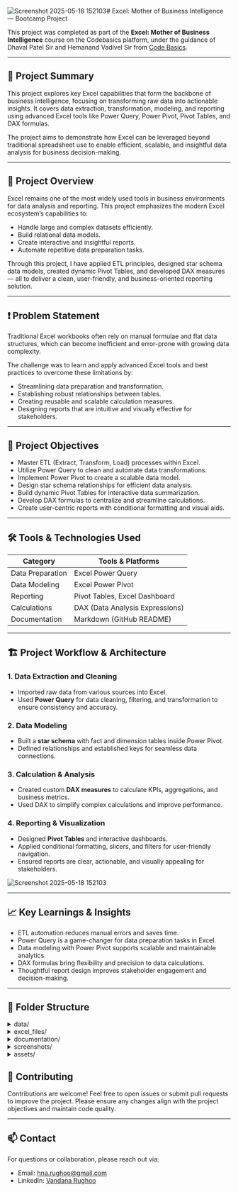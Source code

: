 ![Screenshot 2025-05-18 152103](https://github.com/user-attachments/assets/32c76d92-54b9-4663-a8b2-6fab3734412f)# Excel: Mother of Business Intelligence — Bootcamp Project

This project was completed as part of the **Excel: Mother of Business Intelligence** course on the Codebasics platform, under the guidance of Dhaval Patel Sir and Hemanand Vadivel Sir from [Code Basics](https://codebasics.io).

---

## 🎯 Project Summary

This project explores key Excel capabilities that form the backbone of business intelligence, focusing on transforming raw data into actionable insights. It covers data extraction, transformation, modeling, and reporting using advanced Excel tools like Power Query, Power Pivot, Pivot Tables, and DAX formulas.

The project aims to demonstrate how Excel can be leveraged beyond traditional spreadsheet use to enable efficient, scalable, and insightful data analysis for business decision-making.

---

## 📁 Project Overview

Excel remains one of the most widely used tools in business environments for data analysis and reporting. This project emphasizes the modern Excel ecosystem’s capabilities to:

- Handle large and complex datasets efficiently.
- Build relational data models.
- Create interactive and insightful reports.
- Automate repetitive data preparation tasks.

Through this project, I have applied ETL principles, designed star schema data models, created dynamic Pivot Tables, and developed DAX measures — all to deliver a clean, user-friendly, and business-oriented reporting solution.

---

## ❗ Problem Statement

Traditional Excel workbooks often rely on manual formulae and flat data structures, which can become inefficient and error-prone with growing data complexity.

The challenge was to learn and apply advanced Excel tools and best practices to overcome these limitations by:

- Streamlining data preparation and transformation.
- Establishing robust relationships between tables.
- Creating reusable and scalable calculation measures.
- Designing reports that are intuitive and visually effective for stakeholders.

---

## 🎯 Project Objectives

- Master ETL (Extract, Transform, Load) processes within Excel.
- Utilize Power Query to clean and automate data transformations.
- Implement Power Pivot to create a scalable data model.
- Design star schema relationships for efficient data analysis.
- Build dynamic Pivot Tables for interactive data summarization.
- Develop DAX formulas to centralize and streamline calculations.
- Create user-centric reports with conditional formatting and visual aids.

---

## 🛠️ Tools & Technologies Used

| Category           | Tools & Platforms                |
|--------------------|--------------------------------|
| Data Preparation   | Excel Power Query               |
| Data Modeling      | Excel Power Pivot               |
| Reporting          | Pivot Tables, Excel Dashboard   |
| Calculations       | DAX (Data Analysis Expressions) |
| Documentation      | Markdown (GitHub README)         |

---

## 🏗️ Project Workflow & Architecture

### 1. Data Extraction and Cleaning  
- Imported raw data from various sources into Excel.  
- Used **Power Query** for data cleaning, filtering, and transformation to ensure consistency and accuracy.

### 2. Data Modeling  
- Built a **star schema** with fact and dimension tables inside Power Pivot.  
- Defined relationships and established keys for seamless data connections.

### 3. Calculation & Analysis  
- Created custom **DAX measures** to calculate KPIs, aggregations, and business metrics.  
- Used DAX to simplify complex calculations and improve performance.

### 4. Reporting & Visualization  
- Designed **Pivot Tables** and interactive dashboards.  
- Applied conditional formatting, slicers, and filters for user-friendly navigation.  
- Ensured reports are clear, actionable, and visually appealing for stakeholders.

![Screenshot 2025-05-18 152103](https://github.com/user-attachments/assets/38a4b872-fcc3-452c-b2ac-79f3f6103902)

---

## 📈 Key Learnings & Insights

- ETL automation reduces manual errors and saves time.  
- Power Query is a game-changer for data preparation tasks in Excel.  
- Data modeling with Power Pivot supports scalable and maintainable analytics.  
- DAX formulas bring flexibility and precision to data calculations.  
- Thoughtful report design improves stakeholder engagement and decision-making.

---

## 📂 Folder Structure

<details>
  <summary>data/</summary>

  - Raw and sample data files used in the project.  
</details>

<details>
  <summary>excel_files/</summary>

  - Excel workbooks with Power Query, Power Pivot, Pivot Tables, and DAX examples.  
</details>

<details>
  <summary>documentation/</summary>

  - PDF reports, course notes, or any written documentation.  
</details>

<details>
  <summary>screenshots/</summary>

  - Images of dashboards, reports, or key visualizations.  
</details>

<details>
  <summary>assets/</summary>

  - Logos, icons, or any other supporting files.  
</details>



## 🤝 Contributing

Contributions are welcome! Feel free to open issues or submit pull requests to improve the project.
Please ensure any changes align with the project objectives and maintain code quality.

---

## 📫 Contact

For questions or collaboration, please reach out via:

- Email: hna.rughoo@gmail.com  
- LinkedIn: [Vandana Rughoo](https://www.linkedin.com/in/vandana-rughoo-a018aa4a/)
